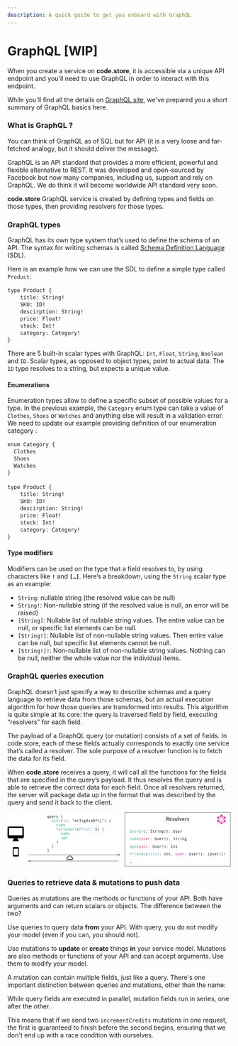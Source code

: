 ```yaml
---
description: A quick guide to get you onboard with GraphQL
---
```


# GraphQL \[WIP\]

When you create a service on **code.store**, it is accessible via a unique API endpoint and you'll need to use GraphQL in order to interact with this endpoint.

While you'll find all the details on [GraphQL site](https://graphql.org/), we've prepared you a short summary of GraphQL basics here.

### What is GraphQL ?

You can think of GraphQL as of SQL but for API \(it is a very loose and far-fetched analogy, but it should deliver the message\).

GraphQL is an API standard that provides a more efficient, powerful and flexible alternative to REST. It was developed and open-sourced by Facebook but now many companies, including us, support and rely on GraphQL. We do think it will become worldwide API standard very soon.

**code.store** GraphQL service is created by defining types and fields on those types, then providing resolvers for those types.

### GraphQL types

GraphQL has its own type system that’s used to define the schema of an API. The syntax for writing schemas is called [Schema Definition Language ](https://graphql.org/learn/schema/)\(SDL\).

Here is an example how we can use the SDL to define a simple type called `Product`:

```text
type Product { 
    title: String! 
    SKU: ID!
    descirption: String!
    price: Float!
    stock: Int!
    category: Category!
}
```

There are 5 built-in scalar types with GraphQL: `Int`, `Float`, `String`, `Boolean` and `ID`. Scalar types, as opposed to object types, point to actual data. The `ID` type resolves to a string, but expects a unique value.

#### Enumerations

Enumeration types allow to define a specific subset of possible values for a type. In the previous example, the `Category` enum type can take a value of `Clothes`, `Shoes` or `Watches` and anything else will result in a validation error.  We need to update our example providing definition of our enumeration category : 

```text
enum Category {
  Clothes
  Shoes
  Watches
}

type Product { 
    title: String! 
    SKU: ID!
    descirption: String!
    price: Float!
    stock: Int!
    category: Category!
}
```

#### Type modifiers

Modifiers can be used on the type that a field resolves to, by using characters like **`!`** and **`[…]`**. Here’s a breakdown, using the `String` scalar type as an example:

* `String`: nullable string \(the resolved value can be null\)
* `String!`: Non-nullable string \(if the resolved value is null, an error will be raised\) 
* `[String]`: Nullable list of nullable string values. The entire value can be null, or specific list elements can be null. 
* `[String!]`: Nullable list of non-nullable string values. Then entire value can be null, but specific list elements cannot be null. 
* `[String!]!`: Non-nullable list of non-nullable string values. Nothing can be null, neither the whole value nor the individual items. 

### GraphQL queries execution

GraphQL doesn’t just specify a way to describe schemas and a query language to retrieve data from those schemas, but an actual execution algorithm for how those queries are transformed into results. This algorithm is quite simple at its core: the query is traversed field by field, executing “resolvers” for each field.

The payload of a GraphQL query \(or mutation\) consists of a set of fields. In code.store, each of these fields actually corresponds to exactly one service that’s called a resolver. The sole purpose of a resolver function is to fetch the data for its field.

When **code.store** receives a query, it will call all the functions for the fields that are specified in the query’s payload. It thus resolves the query and is able to retrieve the correct data for each field. Once all resolvers returned, the server will package data up in the format that was described by the query and send it back to the client.

![](../.gitbook/assets/image.png)

### Queries to retrieve data & mutations to push data

Queries as mutations are the methods or functions of your API. Both have arguments and can return scalars or objects. The difference between the two?

Use queries to query data **from** your API. With query, you do not modify your model \(even if you can, you should not\).

Use mutations to **update** or **create** things **in** your service model. Mutations are also methods or functions of your API and can accept arguments. Use them to modify your model.

A mutation can contain multiple fields, just like a query. There's one important distinction between queries and mutations, other than the name:

While query fields are executed in parallel, mutation fields run in series, one after the other.

This means that if we send two `incrementCredits` mutations in one request, the first is guaranteed to finish before the second begins, ensuring that we don't end up with a race condition with ourselves.

